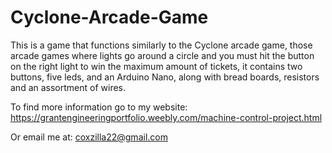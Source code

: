 # Cyclone-Arcade-Game
This is a game that functions similarly to the Cyclone arcade game, those arcade games where lights go around a circle and you must hit the button on the right light to win the maximum amount of tickets, it contains two buttons, five leds, and an Arduino Nano, along with bread boards, resistors and an assortment of wires.

To find more information go to my website:
https://grantengineeringportfolio.weebly.com/machine-control-project.html

Or email me at:
coxzilla22@gmail.com
